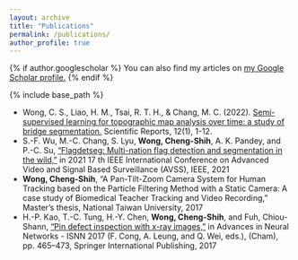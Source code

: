 ```yaml
---
layout: archive
title: "Publications"
permalink: /publications/
author_profile: true
---
```


{% if author.googlescholar %}
  You can also find my articles on <u><a href="{{author.googlescholar}}">my Google Scholar profile</a>.</u>
{% endif %}

{% include base_path %}

* Wong, C. S., Liao, H. M., Tsai, R. T. H., & Chang, M. C. (2022). [Semi-supervised learning for topographic map analysis over time: a study of bridge segmentation.](https://www.nature.com/articles/s41598-022-23364-w) Scientific Reports, 12(1), 1-12.
* S.-F. Wu, M.-C. Chang, S. Lyu, __Wong, Cheng-Shih__, A. K. Pandey, and P.-C. Su, [“Flagdetseg: Multi-nation flag detection and segmentation in the wild,”](https://ieeexplore.ieee.org/abstract/document/9663833) in 2021 17 th IEEE International Conference on Advanced Video and Signal Based Surveillance (AVSS), IEEE, 2021
* __Wong, Cheng-Shih__, “A Pan-Tilt-Zoom Camera System for Human Tracking based on the Particle Filtering Method with a Static Camera: A case study of Biomedical Teacher Tracking and Video Recording,” Master’s thesis, National Taiwan University, 2017
* H.-P. Kao, T.-C. Tung, H.-Y. Chen, __Wong, Cheng-Shih__, and Fuh, Chiou-Shann, [“Pin defect inspection with x-ray images,”](https://www.csie.ntu.edu.tw/~fuh/personal/PinDefectInspectionwithXRayImages.pdf) in Advances in Neural Networks - ISNN 2017 (F. Cong, A. Leung, and Q. Wei, eds.), (Cham), pp. 465–473, Springer International Publishing, 2017
